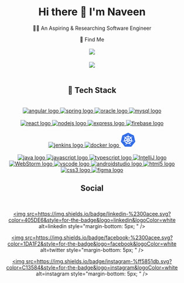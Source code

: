 <div align="center">
  <h1>Hi there 👋 I'm Naveen</h1>

👨‍💻 An Aspiring & Researching Software Engineer

👾 Find Me
</br>
</br>
<img src="https://github-readme-stats-sigma-five.vercel.app/api?username=nveen9&show_icons=true&theme=gruvbox"/>
</br>
</br>
<img src="https://github-readme-stats-sigma-five.vercel.app/api/top-langs/?username=nveen9&layout=compact&langs_count=8&theme=gruvbox"/>
</br>
</br>

</div>

<div align="center">


## 🤖 Tech Stack

</br>
<a margin="10" href="https://angular.io/" target="_blank" title="Angular">
<img margin="10px" height="70" src="https://angular.io/assets/images/logos/angular/logo-nav@2x.png" alt="angular logo"  />
</a>
<a margin="10" href="https://spring.io/projects/spring-boot" target="_blank" title="Spring">
<img margin="10px" height="70" src="https://cdn.jsdelivr.net/gh/devicons/devicon/icons/spring/spring-original.svg" alt="spring logo"  />
</a>
<a margin="10" href="https://www.oracle.com/database/sqldeveloper/" target="_blank" title="Oracle">
<img margin="10px" height="70" src="https://avatars.githubusercontent.com/u/4430336?s=200&v=4" alt="oracle logo"  />
</a>
<a margin="10" href="https://www.mysql.com/" target="_blank" title="MySQL">
<img margin="10px" height="70" src="https://cdn.jsdelivr.net/gh/devicons/devicon/icons/mysql/mysql-original.svg" alt="mysql logo"  />
</a>
</br>
</br>
<a margin="10" href="https://reactjs.org" target="_blank" title="React">
<img margin="10px" height="70" src="https://cdn.jsdelivr.net/gh/devicons/devicon/icons/react/react-original.svg" alt="react logo"  />
</a>
<a margin="10" href="https://nodejs.org/en/" target="_blank" title="Node.js">
<img margin="10px" height="70" src="https://cdn.jsdelivr.net/gh/devicons/devicon/icons/nodejs/nodejs-original.svg" alt="nodejs logo"  />
</a>
<a margin="10" href="https://expressjs.com/" target="_blank" title="Express">
<img margin="10px" height="70" src="https://cdn.jsdelivr.net/gh/devicons/devicon/icons/express/express-original.svg" alt="express logo"  />
</a>
<a margin="10" href="https://firebase.google.com" target="_blank" title="Firebase">
<img margin="10px" height="70" src="https://cdn.jsdelivr.net/gh/devicons/devicon/icons/firebase/firebase-plain.svg" alt="firebase logo"  />
</a>
</br>
</br>
<a margin="10" href="https://www.jenkins.io/" target="_blank" title="Jenkins">
<img margin="10px" height="40" src="https://www.jenkins.io/images/logos/jenkins/256.png" alt="jenkins logo"  />
</a>
<a margin="10" href="https://www.docker.com/" target="_blank" title="Docker">
<img margin="10px" height="40" src="https://www.docker.com/wp-content/uploads/2022/03/horizontal-logo-monochromatic-white.png" alt="docker logo"  />
</a>
<a margin="10" href="https://kubernetes.io/" target="_blank" title="Kubernetes">
<img margin="10px" height="40" src="https://github.com/kubernetes/kubernetes/blob/master/logo/logo_with_border.png" alt="kubernetes logo"  />
</a>
</br>
</br>
<a margin="10" href="https://www.oracle.com/java/" target="_blank" title="Java">
<img margin="10px" height="40" src="https://cdn.jsdelivr.net/gh/devicons/devicon/icons/java/java-original.svg" alt="java logo"  />
</a>
<a margin="10" href="https://developer.mozilla.org/en-US/docs/Web/JavaScript" target="_blank" title="Javascript">
<img margin="10px" height="40" src="https://cdn.jsdelivr.net/gh/devicons/devicon/icons/javascript/javascript-original.svg" alt="javascript logo"  />
</a>
<a margin="10" href="https://www.typescriptlang.org/" target="_blank" title="Typescript">
<img margin="10px" height="40" src="https://cdn.jsdelivr.net/gh/devicons/devicon/icons/typescript/typescript-original.svg" alt="typescript logo"  />
</a>
<a margin="10" href="https://www.jetbrains.com/idea/" target="_blank" title="IntelliJ">
<img margin="10px" height="40" src="https://resources.jetbrains.com/storage/products/company/brand/logos/IntelliJ_IDEA_icon.svg" alt="IntelliJ logo"  />
</a>
<a margin="10" href="https://www.jetbrains.com/idea/" target="_blank" title="WebStorm">
<img margin="10px" height="40" src="https://resources.jetbrains.com/storage/products/company/brand/logos/WebStorm_icon.svg" alt="WebStorm logo"  />
</a>
<a margin="10" href="https://code.visualstudio.com/" target="_blank" title="VSCode">
<img margin="10px" height="40" src="https://cdn.jsdelivr.net/gh/devicons/devicon/icons/vscode/vscode-original.svg" alt="vscode logo"  />
</a>
<a margin="10" href="https://developer.android.com/studio/intro" target="_blank" title="Android Studio">
<img margin="10px" height="40" src="https://cdn.jsdelivr.net/gh/devicons/devicon/icons/androidstudio/androidstudio-original.svg" alt="androidstudio logo"  />
</a>
<a margin="10" href="https://developer.mozilla.org/en-US/docs/Web/HTML" target="_blank" title="HTML">
<img margin="10px" height="40" src="https://cdn.jsdelivr.net/gh/devicons/devicon/icons/html5/html5-original.svg" alt="html5 logo"  />
</a>
<a margin="10" href="https://developer.mozilla.org/en-US/docs/Web/CSS" target="_blank" title="CSS">
<img margin="10px" height="40" src="https://cdn.jsdelivr.net/gh/devicons/devicon/icons/css3/css3-original.svg" alt="css3 logo"  />
</a>
<a margin="10" href="https://figma.com" target="_blank" title="Figma">
<img margin="10px" height="40" src="https://cdn.jsdelivr.net/gh/devicons/devicon/icons/figma/figma-original.svg" alt="figma logo"  />
</a>
</br>

## Social

<br />

<a href="https://linkedin.com/in/perera-naveen/" target="_blank"><img src=https://img.shields.io/badge/linkedin-%2300acee.svg?color=405DE6&style=for-the-badge&logo=linkedin&logoColor=white alt=linkedin style="margin-bottom: 5px; " />
</a>

<a href="https://www.facebook.com/naveen.perera99" target="_blank"><img src=https://img.shields.io/badge/facebook-%2300acee.svg?color=1DA1F2&style=for-the-badge&logo=facebook&logoColor=white alt=twitter style="margin-bottom: 5px; " />
</a>

<a href="https://www.instagram.com/s.c.r.o.ll/" target="_blank"><img src=https://img.shields.io/badge/instagram-%ff5851db.svg?color=C13584&style=for-the-badge&logo=instagram&logoColor=white alt=instagram style="margin-bottom: 5px; " />
</a>
</div>
